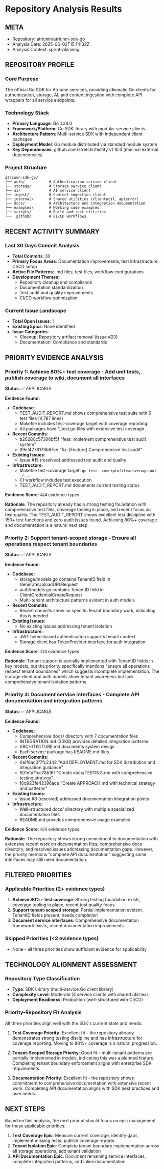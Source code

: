 # Repository Analysis Results

## META
- Repository: atriumn/atriumn-sdk-go
- Analysis Date: 2025-06-02T15:14:32Z
- Analysis Context: sprint-planning

## REPOSITORY PROFILE
### Core Purpose
The official Go SDK for Atriumn services, providing idiomatic Go clients for authentication, storage, AI, and content ingestion with complete API wrappers for all service endpoints.

### Technology Stack
- **Primary Language**: Go 1.24.0
- **Framework/Platform**: Go SDK library with modular service clients
- **Architecture Pattern**: Multi-service SDK with independent client packages
- **Deployment Model**: Go module distributed via standard module system
- **Key Dependencies**: github.com/stretchr/testify v1.10.0 (minimal external dependencies)

### Project Structure
```
atriumn-sdk-go/
├── auth/           # Authentication service client
├── storage/        # Storage service client  
├── ai/             # AI service client
├── ingest/         # Content ingestion client
├── internal/       # Shared utilities (clientutil, apierror)
├── docs/           # Architecture and integration documentation
├── examples/       # Working code examples
├── scripts/        # Build and test utilities
└── .github/        # CI/CD workflows
```

## RECENT ACTIVITY SUMMARY
### Last 30 Days Commit Analysis
- **Total Commits**: 30
- **Primary Focus Areas**: Documentation improvements, test infrastructure, CI/CD setup
- **Active File Patterns**: .md files, test files, workflow configurations
- **Development Themes**: 
  - Repository cleanup and compliance
  - Documentation standardization
  - Test audit and quality improvements
  - CI/CD workflow optimization

### Current Issue Landscape
- **Total Open Issues**: 1
- **Existing Epics**: None identified
- **Issue Categories**: 
  - Cleanup: Repository artifact removal (issue #20)
  - Documentation: Compliance and standards

## PRIORITY EVIDENCE ANALYSIS

### Priority 1: Achieve 80%+ test coverage - Add unit tests, publish coverage to wiki, document all interfaces
**Status**: ✅ APPLICABLE

**Evidence Found**:
- **Codebase**: 
  - TEST_AUDIT_REPORT.md shows comprehensive test suite with 6 test files (4,787 lines)
  - Makefile includes test-coverage target with coverage reporting
  - All packages have *_test.go files with extensive test coverage
- **Recent Commits**: 
  - b26280c57306bf5f "feat: implement comprehensive test audit system"
  - 39ef4776179b67ce "fix: [Feature] Comprehensive test audit"
- **Existing Issues**: 
  - Issue #15 (resolved) addressed test audit and quality
- **Infrastructure**: 
  - Makefile test-coverage target: `go test -coverprofile=coverage.out ./...`
  - CI workflow includes test execution
  - TEST_AUDIT_REPORT.md documents current testing status

**Evidence Score**: 4/4 evidence types

**Rationale**: The repository already has a strong testing foundation with comprehensive test files, coverage tooling in place, and recent focus on test quality. The TEST_AUDIT_REPORT shows excellent test discipline with 150+ test functions and zero audit issues found. Achieving 80%+ coverage and documentation is a natural next step.

### Priority 2: Support tenant-scoped storage - Ensure all operations respect tenant boundaries
**Status**: ✅ APPLICABLE

**Evidence Found**:
- **Codebase**: 
  - storage/models.go contains TenantID field in GenerateUploadURLRequest
  - auth/models.go contains TenantID field in ClientCredentialCreateRequest
  - Multi-tenant architecture patterns evident in auth models
- **Recent Commits**: 
  - Recent commits show no specific tenant boundary work, indicating this is needed
- **Existing Issues**: 
  - No existing issues addressing tenant isolation
- **Infrastructure**: 
  - JWT token-based authentication supports tenant context
  - Storage client has TokenProvider interface for auth integration

**Evidence Score**: 2/4 evidence types

**Rationale**: Tenant support is partially implemented with TenantID fields in key models, but the priority specifically mentions "ensure all operations respect tenant boundaries" which suggests incomplete implementation. The storage client and auth models show tenant awareness but lack comprehensive tenant isolation patterns.

### Priority 3: Document service interfaces - Complete API documentation and integration patterns
**Status**: ✅ APPLICABLE

**Evidence Found**:
- **Codebase**: 
  - Comprehensive docs/ directory with 7 documentation files
  - INTEGRATION.md (30KB) provides detailed integration patterns
  - ARCHITECTURE.md documents system design
  - Each service package has README.md files
- **Recent Commits**: 
  - 0e1f8ac3f7fc2342 "Add DEPLOYMENT.md for SDK distribution and integration guidance"
  - 501e1df1cc78b16f "Create docs/TESTING.md with comprehensive testing strategy"
  - f6d923fe42396ace "Create APPROACH.md with technical strategy and patterns"
- **Existing Issues**: 
  - Issue #8 (resolved) addressed documentation integration points
- **Infrastructure**: 
  - Well-structured docs/ directory with multiple specialized documentation files
  - README.md provides comprehensive usage examples

**Evidence Score**: 4/4 evidence types

**Rationale**: The repository shows strong commitment to documentation with extensive recent work on documentation files, comprehensive docs directory, and resolved issues addressing documentation gaps. However, the priority mentions "complete API documentation" suggesting some interfaces may still need documentation.

## FILTERED PRIORITIES

### Applicable Priorities (2+ evidence types)
1. **Achieve 80%+ test coverage**: Strong testing foundation exists, coverage tooling in place, recent test quality focus
2. **Support tenant-scoped storage**: Partial implementation evident, TenantID fields present, needs completion
3. **Document service interfaces**: Comprehensive documentation framework exists, recent documentation improvements

### Skipped Priorities (<2 evidence types)
- None - all three priorities show sufficient evidence for applicability

## TECHNOLOGY ALIGNMENT ASSESSMENT
### Repository Type Classification
- **Type**: SDK Library (multi-service Go client library)
- **Complexity Level**: Moderate (4 service clients with shared utilities)
- **Deployment Readiness**: Production (well-structured with CI/CD)

### Priority-Repository Fit Analysis
All three priorities align well with the SDK's current state and needs:

1. **Test Coverage Priority**: Excellent fit - the repository already demonstrates strong testing discipline and has infrastructure for coverage reporting. Moving to 80%+ coverage is a natural progression.

2. **Tenant-Scoped Storage Priority**: Good fit - multi-tenant patterns are partially implemented in models, indicating this was a planned feature. Completing tenant boundary enforcement aligns with enterprise SDK requirements.

3. **Documentation Priority**: Excellent fit - the repository shows commitment to comprehensive documentation with extensive recent work. Completing API documentation aligns with SDK best practices and user needs.

## NEXT STEPS
Based on this analysis, the next prompt should focus on epic management for these applicable priorities:

1. **Test Coverage Epic**: Measure current coverage, identify gaps, implement missing tests, publish coverage reports
2. **Tenant Isolation Epic**: Complete tenant boundary implementation across all storage operations, add tenant validation
3. **API Documentation Epic**: Document remaining service interfaces, complete integration patterns, add inline documentation
